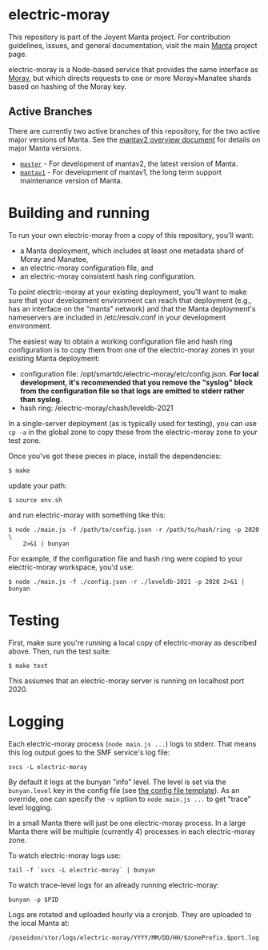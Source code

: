 <!--
    This Source Code Form is subject to the terms of the Mozilla Public
    License, v. 2.0. If a copy of the MPL was not distributed with this
    file, You can obtain one at http://mozilla.org/MPL/2.0/.
-->

<!--
    Copyright 2019 Joyent, Inc.
-->

# electric-moray

This repository is part of the Joyent Manta project.  For contribution
guidelines, issues, and general documentation, visit the main
[Manta](http://github.com/joyent/manta) project page.

electric-moray is a Node-based service that provides the same interface as
[Moray](https://github.com/joyent/moray), but which directs requests to one or
more Moray+Manatee shards based on hashing of the Moray key.

## Active Branches

There are currently two active branches of this repository, for the two
active major versions of Manta. See the [mantav2 overview
document](https://github.com/joyent/manta/blob/master/docs/mantav2.md) for
details on major Manta versions.

- [`master`](../../tree/master/) - For development of mantav2, the latest
  version of Manta.
- [`mantav1`](../../tree/mantav1/) - For development of mantav1, the long
  term support maintenance version of Manta.

# Building and running

To run your own electric-moray from a copy of this repository, you'll want:

* a Manta deployment, which includes at least one metadata shard of Moray and
  Manatee,
* an electric-moray configuration file, and
* an electric-moray consistent hash ring configuration.

To point electric-moray at your existing deployment, you'll want to make sure
that your development environment can reach that deployment (e.g., has an
interface on the "manta" network) and that the Manta deployment's nameservers
are included in /etc/resolv.conf in your development environment.

The easiest way to obtain a working configuration file and hash ring
configuration is to copy them from one of the electric-moray zones in your
existing Manta deployment:

* configuration file: /opt/smartdc/electric-moray/etc/config.json.  **For local
  development, it's recommended that you remove the "syslog" block from the
  configuration file so that logs are emitted to stderr rather than syslog.**
* hash ring: /electric-moray/chash/leveldb-2021

In a single-server deployment (as is typically used for testing), you can use
`cp -a` in the global zone to copy these from the electric-moray zone to your
test zone.

Once you've got these pieces in place, install the dependencies:

    $ make

update your path:

    $ source env.sh

and run electric-moray with something like this:

    $ node ./main.js -f /path/to/config.json -r /path/to/hash/ring -p 2020 \
        2>&1 | bunyan

For example, if the configuration file and hash ring were copied to your
electric-moray workspace, you'd use:

    $ node ./main.js -f ./config.json -r ./leveldb-2021 -p 2020 2>&1 | bunyan


# Testing

First, make sure you're running a local copy of electric-moray as described
above.  Then, run the test suite:

    $ make test

This assumes that an electric-moray server is running on localhost port 2020.

# Logging

Each electric-moray process (`node main.js ...`) logs to stderr. That means
this log output goes to the SMF service's log file:

    svcs -L electric-moray

By default it logs at the bunyan "info" level. The level is set via the
`bunyan.level` key in the config file (see [the config file
template](./sapi_manifests/electric-moray/template)). As an override, one
can specify the `-v` option to `node main.js ...` to get "trace" level logging.

In a small Manta there will just be one electric-moray process. In a large
Manta there will be multiple (currently 4) processes in each electric-moray
zone.

To watch electric-moray logs use:

    tail -f `svcs -L electric-moray` | bunyan

To watch trace-level logs for an already running electric-moray:

    bunyan -p $PID

Logs are rotated and uploaded hourly via a cronjob. They are uploaded to
the local Manta at:

    /poseidon/stor/logs/electric-moray/YYYY/MM/DD/HH/$zonePrefix.$port.log
